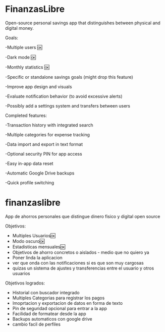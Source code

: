 # FinanzasLibre

Open-source personal savings app that distinguishes between physical and digital money.

Goals:

-Multiple users 🆗

-Dark mode 🆗

-Monthly statistics 🆗

-Specific or standalone savings goals (might drop this feature)

-Improve app design and visuals

-Evaluate notification behavior (to avoid excessive alerts)

-Possibly add a settings system and transfers between users


Completed features:

-Transaction history with integrated search

-Multiple categories for expense tracking

-Data import and export in text format

-Optional security PIN for app access

-Easy in-app data reset

-Automatic Google Drive backups

-Quick profile switching


# finanzaslibre
App de ahorros personales que distingue dinero fisico y digital open source

Objetivos:
  - Multiples Usuarios🆗
  - Modo oscuro🆗
  - Estadisticas mensuales🆗
  - Objetivos de ahorro concretos o aislados - medio que no quiero ya
  - Poner linda la aplicacion
  -  ver que onda con las notificaciones si es que son muy cargosas
  -  quizas un sistema de ajustes y transferencias entre el usuario y otros usuarios


Objetivos logrados:
  - Historial con buscador integrado
  - Multiples Categorias para registrar los pagos
  - Imoprtacion y exportacion de datos en forma de texto
  - Pin de seguridad opcional para entrar a la app
  - Facilidad de formatear desde la app
  - Backups automaticos con google drive
  - cambio facil de perfiles

